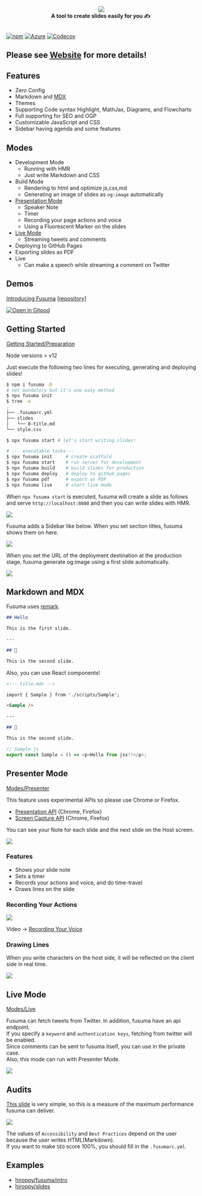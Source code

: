 <div align="center">
  <img src="./site/docs/assets/logo.svg">
</div>

<div align="center">
  <strong>A tool to create slides easily for you ✍ ️</strong>
</div>

<br />

[![npm](https://img.shields.io/npm/v/fusuma.svg?style=flat-square)](https://www.npmjs.com/package/fusuma)
[![Azure](https://img.shields.io/azure-devops/build/hiroppy/11c2bed9-94f9-46ea-a0f9-908f1763e0c4/1.svg?style=flat-square)](https://dev.azure.com/hiroppy/fusuma)
[![Codecov](https://img.shields.io/codecov/c/github/hiroppy/fusuma.svg?style=flat-square)](https://codecov.io/gh/hiroppy/fusuma)

## **Please see [Website](https://hiroppy.github.io/fusuma/) for more details!**

## Features

- Zero Config
- Markdown and [MDX](https://github.com/mdx-js/mdx)
- Themes
- Supporting Code syntax Highlight, MathJax, Diagrams, and Flowcharts
- Full supporting for SEO and OGP
- Customizable JavaScript and CSS
- Sidebar having agenda and some features

## Modes

- Development Mode
  - Running with HMR
  - Just write Markdown and CSS
- Build Mode
  - Rendering to html and optimize js,css,md
  - Generating an image of slides as `og:image` automatically
- [Presentation Mode](#presenter-mode)
  - Speaker Note
  - Timer
  - Recording your page actions and voice
  - Using a Fluorescent Marker on the slides
- [Live Mode](#live-mode)
  - Streaming tweets and comments
- Deploying to GitHub Pages
- Exporting slides as PDF
- Live
  - Can make a speech while streaming a comment on Twitter

## Demos

[Introducing Fusuma](https://hiroppy.github.io/fusuma/intro) [[repository](/samples/intro)]

[![Open in Gitpod](https://gitpod.io/button/open-in-gitpod.svg)](https://gitpod.io/#https://github.com/hiroppy/fusuma/blob/master/samples/intro/slides/0-title.md)

## Getting Started

[Getting Started/Preparation](https://hiroppy.github.io/fusuma/docs/getting-started/preparation)

Node versions > v12

Just execute the following two lines for executing, generating and deploying slides!

```sh
$ npm i fusuma -D
# not mandatory but it's one easy method
$ npx fusuma init
$ tree -a
.
├── .fusumarc.yml
├── slides
│   └── 0-title.md
└── style.css

$ npx fusuma start # let's start writing slides!

# --- executable tasks---
$ npx fusuma init     # create scaffold
$ npx fusuma start    # run server for development
$ npx fusuma build    # build slides for production
$ npx fusuma deploy   # deploy to github pages
$ npx fusuma pdf      # export as PDF
$ npx fusuma live     # start live mode
```

When `npx fusuma start` is executed, fusuma will create a slide as follows and serve `http://localhost:8080` and then you can write slides with HMR.

![](./site/docs/assets/procedure-screenshot.png)

Fusuma adds a Sidebar like below. When you set section titles, fusuma shows them on here.

![](./site/docs/assets/sidebar.png)

When you set the URL of the deployment destination at the production stage, fusuma generate og:image using a first slide automatically.

![](./site/docs/assets/og-image.png)

## Markdown and MDX

Fusuma uses [remark](https://github.com/remarkjs/remark).

```markdown
## Hello

This is the first slide.

---

## 🤭

This is the second slide.
```

Also, you can use React components!

```markdown
<!-- title.mdx -->

import { Sample } from './scripts/Sample';

<Sample />

---

## 🤭

This is the second slide.
```

```js
// Sample.js
export const Sample = () => <p>Hello from jsx!!</p>;
```

## Presenter Mode

[Modes/Presenter](https://hiroppy.github.io/fusuma/docs/modes/presenter)

This feature uses experimental APIs so please use Chrome or Firefox.

- [Presentation API](https://developer.mozilla.org/en-US/docs/Web/API/Presentation_API) (Chrome, Firefox)
- [Screen Capture API](https://developer.mozilla.org/en-US/docs/Web/API/Screen_Capture_API/Using_Screen_Capture) (Chrome, Firefox)

You can see your Note for each slide and the next slide on the Host screen.

![](./site/docs/assets/presenter-host.png)

### Features

- Shows your slide note
- Sets a timer
- Records your actions and voice, and do time-travel
- Draws lines on the slide

### Recording Your Actions

![](./site/docs/assets/presenter-mode-timeline.png)

Video -> [Recording Your Voice](https://hiroppy.github.io/fusuma/docs/modes/presenter#recording-your-voice)

### Drawing Lines

When you write characters on the host side, it will be reflected on the client side in real time.

![](./site/docs/assets/drawing.png)

## Live Mode

[Modes/Live](https://hiroppy.github.io/fusuma/docs/modes/live)

Fusuma can fetch tweets from Twitter. In addition, fusuma have an api endpoint.  
If you specify a `keyword` and `authentication keys`, fetching from twitter will be enabled.  
Since comments can be sent to fusuma itself, you can use in the private case.  
Also, this mode can run with Presenter Mode.

![](./site/docs/assets/live-mode-comments.png)

## Audits

[This slide](https://hiroppy.github.io/fusuma/issues/#slide=1) is very simple, so this is a measure of the maximum performance fusuma can deliver.

<img src="./site/docs/assets/audits.png" />

The values of `Accessibility` and `Best Practices` depend on the user because the user writes HTML(Markdown).  
If you want to make `SEO` score 100%, you should fill in the `.fusumarc.yml`.

## Examples

- [hiroppy/fusuma/intro](/samples/intro)
- [hiroppy/slides](https://github.com/hiroppy/slides)
